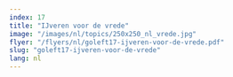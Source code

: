 ```yaml
---
index: 17
title: "IJveren voor de vrede"
image: "/images/nl/topics/250x250_nl_vrede.jpg"
flyer: "/flyers/nl/goleft17-ijveren-voor-de-vrede.pdf"
slug: "goleft17-ijveren-voor-de-vrede"
lang: nl
---
```

